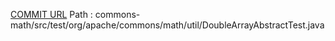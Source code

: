 [COMMIT URL](https://github.com/apache/commons-math/commit/62577ea18b61fd9af1cf3c54615d3613e12ed948)
Path : commons-math/src/test/org/apache/commons/math/util/DoubleArrayAbstractTest.java